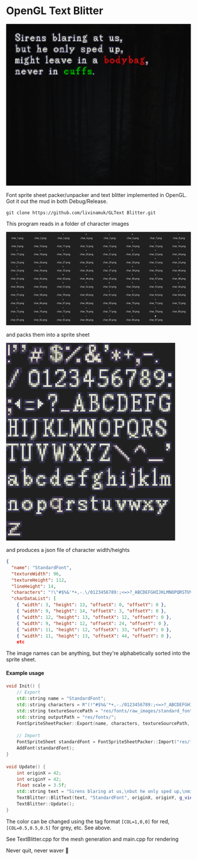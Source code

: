 ﻿# OpenGL Text Blitter

![Image1](Image1.png)


Font sprite sheet packer/unpacker and text blitter implemented in OpenGL. Got it out the mud in both Debug/Release.

```
git clone https://github.com/livinamuk/GLText Blitter.git
```

This program reads in a folder of character images

![Image2](Image2.png)

and packs them into a sprite sheet

![Image2](Image3.png)

and produces a json file of character width/heights

```json
{
  "name": "StandardFont",
  "textureWidth": 96,
  "textureHeight": 112,
  "lineHeight": 14,
  "characters": "!\"#$%&'*+,-.\/0123456789:;<=>?_ABCDEFGHIJKLMNOPQRSTUVWXYZ\\^_`abcdefghijklmnopqrstuvwxyz ",
  "charDataList": [
    { "width": 3, "height": 13, "offsetX": 0, "offsetY": 0 },
    { "width": 9, "height": 14, "offsetX": 3, "offsetY": 0 },
    { "width": 12, "height": 13, "offsetX": 12, "offsetY": 0 },
    { "width": 9, "height": 12, "offsetX": 24, "offsetY": 0 },
    { "width": 11, "height": 12, "offsetX": 33, "offsetY": 0 },
    { "width": 11, "height": 13, "offsetX": 44, "offsetY": 0 },
    etc
```

The image names can be anything, but they're alphabetically sorted into the sprite sheet. 

#### Example usage ####

```cpp
void Init() {
    // Export
    std::string name = "StandardFont";
    std::string characters = R"(!"#$%&'*+,-./0123456789:;<=>?_ABCDEFGHIJKLMNOPQRSTUVWXYZ\^_`abcdefghijklmnopqrstuvwxyz )";
    std::string textureSourcePath = "res/fonts/raw_images/standard_font/";
    std::string outputPath = "res/fonts/";
    FontSpriteSheetPacker::Export(name, characters, textureSourcePath, outputPath);

    // Import
    FontSpriteSheet standardFont = FontSpriteSheetPacker::Import("res/fonts/StandardFont.json");
    AddFont(standardFont);
}

void Update() {
    int originX = 42;
    int originY = 42;
    float scale = 3.5f;
    std::string text = "Sirens blaring at us,\nbut he only sped up,\nmight leave in a [COL=0.9,0.1,0.1]bodybag[COL=1,1,1], \nnever in [COL=0,0.9,0]cuffs[COL=1,1,1].";
    TextBlitter::BlitText(text, "StandardFont", originX, originY, g_viewportWidth, g_viewportHeight, scale);
    TextBlitter::Update();
}
```

The color can be changed using the tag format `[COL=1,0,0]` for red, `[COL=0.5,0.5,0.5]` for grey, etc. See above.

See TextBlitter.cpp for the mesh generation and main.cpp for rendering

Never quit, never waver 🌹
